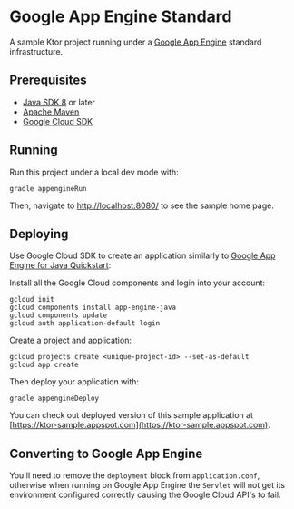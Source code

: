 # Google App Engine Standard

A sample Ktor project running under a [Google App Engine](https://cloud.google.com/appengine/) standard infrastructure. 

## Prerequisites

* [Java SDK 8](https://www.oracle.com/technetwork/java/javase/downloads/index.html) or later
* [Apache Maven](https://maven.apache.org)
* [Google Cloud SDK](https://cloud.google.com/sdk/docs/)

## Running

Run this project under a local dev mode with:

```
gradle appengineRun
```
 
Then, navigate to [http://localhost:8080/](http://localhost:8080/) to see the sample home page.  

## Deploying

Use Google Cloud SDK to create an application similarly to 
[Google App Engine for Java Quickstart](https://cloud.google.com/appengine/docs/standard/java/quickstart):

Install all the Google Cloud components and login into your account:

```
gcloud init
gcloud components install app-engine-java
gcloud components update  
gcloud auth application-default login
```

Create a project and application:

```
gcloud projects create <unique-project-id> --set-as-default
gcloud app create
```                                

Then deploy your application with:

```
gradle appengineDeploy
```

You can check out deployed version of this sample application at [https://ktor-sample.appspot.com](https://ktor-sample.appspot.com).


## Converting to Google App Engine

You'll need to remove the `deployment` block from `application.conf`, otherwise when running on Google App Engine the `Servlet` will not get its environment configured correctly causing the Google Cloud API's to fail.

